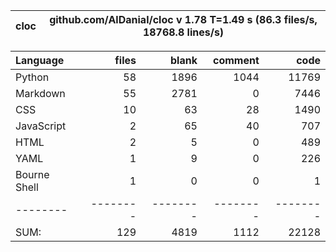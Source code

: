cloc|github.com/AlDanial/cloc v 1.78  T=1.49 s (86.3 files/s, 18768.8 lines/s)
--- | ---

Language|files|blank|comment|code
:-------|-------:|-------:|-------:|-------:
Python|58|1896|1044|11769
Markdown|55|2781|0|7446
CSS|10|63|28|1490
JavaScript|2|65|40|707
HTML|2|5|0|489
YAML|1|9|0|226
Bourne Shell|1|0|0|1
--------|--------|--------|--------|--------
SUM:|129|4819|1112|22128
